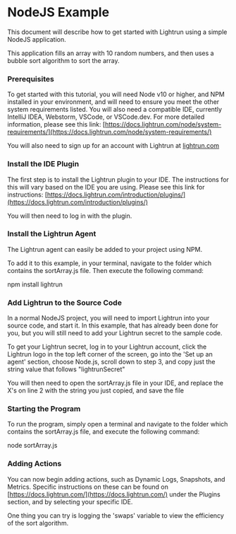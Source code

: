 # **NodeJS Example**

This document will describe how to get started with Lightrun using a simple NodeJS application.

This application fills an array with 10 random numbers, and then uses a bubble sort algorithm to sort the array.

### Prerequisites

To get started with this tutorial, you will need Node v10 or higher, and NPM installed in your environment, and will need to ensure you meet the other system requirements listed. You will also need a compatible IDE, currently IntelliJ IDEA, Webstorm, VSCode, or VSCode.dev. For more detailed information, please see this link: [https://docs.lightrun.com/node/system-requirements/](https://docs.lightrun.com/node/system-requirements/)

You will also need to sign up for an account with Lightrun at [lightrun.com](http://lightrun.com/)

### Install the IDE Plugin

The first step is to install the Lightrun plugin to your IDE. The instructions for this will vary based on the IDE you are using. Please see this link for instructions: [https://docs.lightrun.com/introduction/plugins/](https://docs.lightrun.com/introduction/plugins/)

You will then need to log in with the plugin.

### Install the Lightrun Agent

The Lightrun agent can easily be added to your project using NPM.

To add it to this example, in your terminal, navigate to the folder which contains the sortArray.js file. Then execute the following command:

npm install lightrun

### Add Lightrun to the Source Code

In a normal NodeJS project, you will need to import Lightrun into your source code, and start it. In this example, that has already been done for you, but you will still need to add your Lightrun secret to the sample code.

To get your Lightrun secret, log in to your Lightrun account, click the Lightrun logo in the top left corner of the screen, go into the 'Set up an agent' section, choose Node.js, scroll down to step 3, and copy just the string value that follows "lightrunSecret"

You will then need to open the sortArray.js file in your IDE, and replace the X's on line 2 with the string you just copied, and save the file

### Starting the Program

To run the program, simply open a terminal and navigate to the folder which contains the sortArray.js file, and execute the following command:

node sortArray.js

### Adding Actions

You can now begin adding actions, such as Dynamic Logs, Snapshots, and Metrics. Specific instructions on these can be found on [https://docs.lightrun.com/](https://docs.lightrun.com/) under the Plugins section, and by selecting your specific IDE.

One thing you can try is logging the 'swaps' variable to view the efficiency of the sort algorithm.
